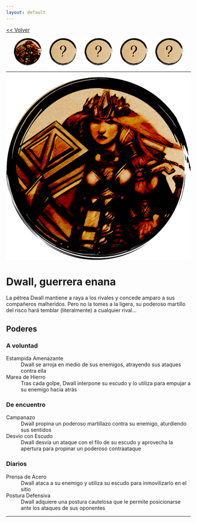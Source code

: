 ```yaml
---
layout: default
---
```

<a href="/"><< Volver</a>


<div style="display: flex; align-items: center; justify-content: space-evenly; margin-bottom: 10px">
  <a href="dwall.html" style="width: 15%">
    <img src="dwall-avatar.png" style="width:100%; border: 0; box-shadow: none; -webkit-box-shadow: none;">
  </a>
  <a style="width: 15%; cursor: not-allowed;">
    <img src="avatar-unknown.png" style="width:100%; border: 0; box-shadow: none; -webkit-box-shadow: none;">
  </a>
  <a style="width: 15%; cursor: not-allowed;">
    <img src="avatar-unknown.png" style="width:100%; border: 0; box-shadow: none; -webkit-box-shadow: none;">
  </a>
  <a style="width: 15%; cursor: not-allowed;">
    <img src="avatar-unknown.png" style="width:100%; border: 0; box-shadow: none; -webkit-box-shadow: none;">
  </a>
  <a style="width: 15%; cursor: not-allowed;">
    <img src="avatar-unknown.png" style="width:100%; border: 0; box-shadow: none; -webkit-box-shadow: none;">
  </a>
</div>

* * *

<img src="dwall-avatar.png">

# Dwall, guerrera enana

La pétrea Dwall mantiene a raya a los rivales y concede amparo a sus compañeros malheridos. Pero no la tomes a la ligera, su poderoso martillo del risco hará temblar (literalmente) a cualquier rival...

## Poderes

### A voluntad
<dl>
<dt>Estampida Amenazante</dt>
<dd>Dwall se arroja en medio de sus enemigos, atrayendo sus ataques contra ella</dd>
<dt>Marea de Hierro</dt>
<dd>Tras cada golpe, Dwall interpone su escudo y lo utiliza para empujar a su enemigo hacia atrás</dd>
</dl>

### De encuentro
<dl>
<dt>Campanazo</dt>
<dd>Dwall propina un poderoso martillazo contra su enemigo, aturdiendo sus sentidos</dd>
<dt>Desvío con Escudo</dt>
<dd>Dwall desvía un ataque con el filo de su escudo y aprovecha la apertura para propinar un poderoso contraataque</dd>
</dl>

### Diarios
<dl>
<dt>Prensa de Acero</dt>
<dd>Dwall ataca a su enemigo y utiliza su escudo para inmovilizarlo en el sitio</dd>
<dt>Postura Defensiva</dt>
<dd>Dwall adquiere una postura cautelosa que le permite posicionarse ante los ataques de sus oponentes</dd>
</dl>

* * *
